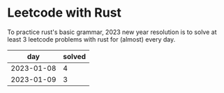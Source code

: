 # Leetcode with Rust

To practice rust's basic grammar, 2023 new year resolution is to solve at least 3 leetcode problems with rust for (almost) every day.


| day | solved |
| ----|--------|
| 2023-01-08 | 4 |
| 2023-01-09 | 3 |


